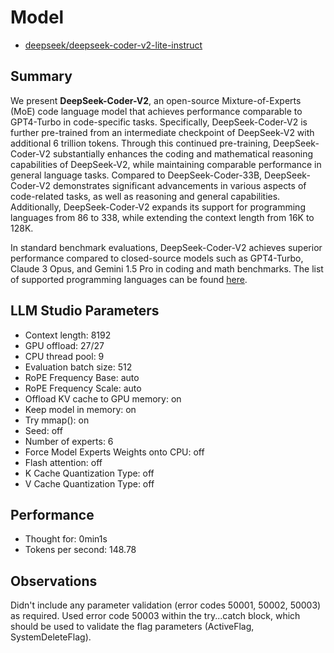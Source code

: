 # Model

- [deepseek/deepseek-coder-v2-lite-instruct](https://huggingface.co/lmstudio-community/DeepSeek-Coder-V2-Lite-Instruct-GGUF)

## Summary

We present **DeepSeek-Coder-V2**, an open-source Mixture-of-Experts (MoE) code language model that achieves performance comparable to GPT4-Turbo in code-specific tasks. Specifically, DeepSeek-Coder-V2 is further pre-trained from an intermediate checkpoint of DeepSeek-V2 with additional 6 trillion tokens. Through this continued pre-training, DeepSeek-Coder-V2 substantially enhances the coding and mathematical reasoning capabilities of DeepSeek-V2, while maintaining comparable performance in general language tasks. Compared to DeepSeek-Coder-33B, DeepSeek-Coder-V2 demonstrates significant advancements in various aspects of code-related tasks, as well as reasoning and general capabilities. Additionally, DeepSeek-Coder-V2 expands its support for programming languages from 86 to 338, while extending the context length from 16K to 128K.

In standard benchmark evaluations, DeepSeek-Coder-V2 achieves superior performance compared to closed-source models such as GPT4-Turbo, Claude 3 Opus, and Gemini 1.5 Pro in coding and math benchmarks. The list of supported programming languages can be found [here](https://github.com/deepseek-ai/DeepSeek-Coder-V2/blob/main/supported_langs.txt).

## LLM Studio Parameters

- Context length: 8192
- GPU offload: 27/27
- CPU thread pool: 9
- Evaluation batch size: 512
- RoPE Frequency Base: auto
- RoPE Frequency Scale: auto
- Offload KV cache to GPU memory: on
- Keep model in memory: on
- Try mmap(): on
- Seed: off
- Number of experts: 6
- Force Model Experts Weights onto CPU: off
- Flash attention: off
- K Cache Quantization Type: off
- V Cache Quantization Type: off

## Performance

- Thought for: 0min1s
- Tokens per second: 148.78

## Observations

Didn't include any parameter validation (error codes 50001, 50002, 50003) as required.
Used error code 50003 within the try...catch block, which should be used to validate the flag parameters (ActiveFlag, SystemDeleteFlag).
